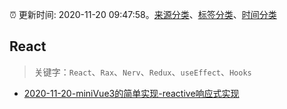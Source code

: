 :alarm_clock: 更新时间: 2020-11-20 09:47:58。[来源分类](../README.md)、[标签分类](../TAGS.md)、[时间分类](../TIMELINE.md)

## React


> 关键字：`React`、`Rax`、`Nerv`、`Redux`、`useEffect`、`Hooks`



- [2020-11-20-miniVue3的简单实现-reactive响应式实现](https://juejin.im/post/6897131259517779981) 
